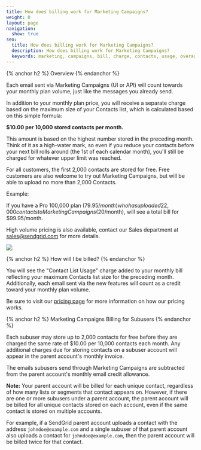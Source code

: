 ```yaml
---
title: How does billing work for Marketing Campaigns?
weight: 0
layout: page
navigation:
  show: true
seo:
  title: How does billing work for Marketing Campaigns?
  description: How does billing work for Marketing Campaigns?
  keywords: marketing, campaigns, bill, charge, contacts, usage, overage, subuser
---
```


{% anchor h2 %}
Overview
{% endanchor %}

Each email sent via Marketing Campaigns (UI or API) will count towards your monthly plan volume, just like the messages you already send.

In addition to your monthly plan price, you will receive a separate charge based on the maximum size of your Contacts list, which is calculated based on this simple formula:

**$10.00 per 10,000 stored contacts per month.**

This amount is based on the highest number stored in the preceding month. Think of it as a high-water mark, so even if you reduce your contacts before your next bill rolls around (the 1st of each calendar month), you'll still be charged for whatever upper limit was reached.

For all customers, the first 2,000 contacts are stored for free. Free customers are also welcome to try out Marketing Campaigns, but will be able to upload no more than 2,000 Contacts.  

Example:

If you have a Pro 100,000 plan ($79.95/month) who has uploaded 22,000 contacts to Marketing Campaigns ($20/month), will see a total bill for $99.95/month.

High volume pricing is also available, contact our Sales department at [<sales@sendgrid.com>](mailto:sales@sendgrid.com) for more details.

![]({{root_url}}/images/pricing_grid.png)

{% anchor h2 %}
How will I be billed?
{% endanchor %}

You will see the "Contact List Usage" charge added to your monthly bill reflecting your maximum Contacts list size for the preceding month. Additionally, each email sent via the new features will count as a credit toward your monthly plan volume.

Be sure to visit our [pricing page](https://sendgrid.com/pricing) for more information on how our pricing works.

{% anchor h2 %}
Marketing Campaigns Billing for Subusers
{% endanchor %}

Each subuser may store up to 2,000 contacts for free before they are charged the same rate of $10.00 per 10,000 contacts each month. Any additional charges due for storing contacts on a subuser account will appear in the parent account's monthly invoice.

The emails subusers send through Marketing Campaigns are subtracted from the parent account's monthly email credit allowance.

**Note:** Your parent account will be billed for each unique contact, regardless of how many lists or segments that contact appears on. However, if there are one or more subusers under a parent account, the parent account will be billed for all unique contacts stored on each account, even if the same contact is stored on multiple accounts.

For example, if a SendGrid parent account uploads a contact with the address `johndoe@example.com` and a single subuser of that parent account also uploads a contact for `johndoe@example.com`, then the parent account will be billed twice for that contact.
